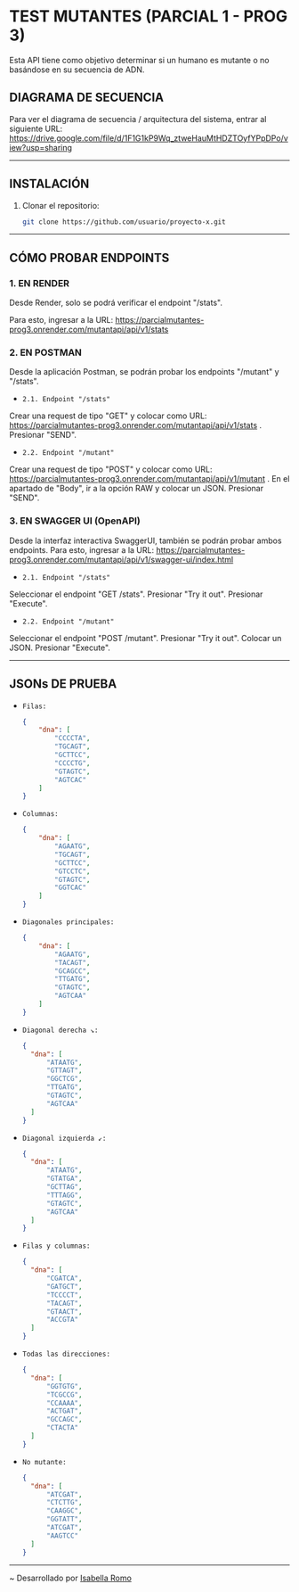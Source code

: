 # TEST MUTANTES (PARCIAL 1 - PROG 3)
Esta API tiene como objetivo determinar si un humano es mutante o no basándose en su secuencia de ADN.

## DIAGRAMA DE SECUENCIA
Para ver el diagrama de secuencia / arquitectura del sistema, entrar al siguiente URL: https://drive.google.com/file/d/1F1G1kP9Wq_ztweHauMtHDZTOyfYPpDPo/view?usp=sharing
___
## INSTALACIÓN
1. Clonar el repositorio:
   ```bash
   git clone https://github.com/usuario/proyecto-x.git
___   
## CÓMO PROBAR ENDPOINTS
### **1. EN RENDER**

Desde Render, solo se podrá verificar el endpoint "/stats".

Para esto, ingresar a la URL: https://parcialmutantes-prog3.onrender.com/mutantapi/api/v1/stats

### **2. EN POSTMAN**

Desde la aplicación Postman, se podrán probar los endpoints "/mutant" y "/stats".

* `2.1. Endpoint "/stats"`

Crear una request de tipo "GET" y colocar como URL: https://parcialmutantes-prog3.onrender.com/mutantapi/api/v1/stats . Presionar "SEND".

* `2.2. Endpoint "/mutant"`

Crear una request de tipo "POST" y colocar como URL: https://parcialmutantes-prog3.onrender.com/mutantapi/api/v1/mutant . En el apartado de "Body", ir a la opción RAW y colocar un JSON. Presionar "SEND".


 ### **3. EN SWAGGER UI (OpenAPI)**
 
 Desde la interfaz interactiva SwaggerUI, también se podrán probar ambos endpoints. Para esto, ingresar a la URL: https://parcialmutantes-prog3.onrender.com/mutantapi/api/v1/swagger-ui/index.html

 * `2.1. Endpoint "/stats"`

Seleccionar el endpoint "GET /stats". Presionar "Try it out". Presionar "Execute".

* `2.2. Endpoint "/mutant"`

Seleccionar el endpoint "POST /mutant". Presionar "Try it out". Colocar un JSON. Presionar "Execute".

___
## JSONs DE PRUEBA

* `Filas:`

  ```json
  {
      "dna": [
          "CCCCTA",
          "TGCAGT",
          "GCTTCC",
          "CCCCTG",
          "GTAGTC",
          "AGTCAC"
      ]
  }

* `Columnas:`

  ```json
  {
      "dna": [
          "AGAATG",
          "TGCAGT",
          "GCTTCC",
          "GTCCTC",
          "GTAGTC",
          "GGTCAC"
      ]
  }

* `Diagonales principales:`

  ```json
  {
      "dna": [
          "AGAATG",
          "TACAGT",
          "GCAGCC",
          "TTGATG",
          "GTAGTC",
          "AGTCAA"
      ]
  }

* `Diagonal derecha ↘:`

  ```json
  {
    "dna": [
        "ATAATG",
        "GTTAGT",
        "GGCTCG",
        "TTGATG",
        "GTAGTC",
        "AGTCAA"
    ]
  }

* `Diagonal izquierda ↙:`

  ```json
  {
    "dna": [
        "ATAATG",
        "GTATGA",
        "GCTTAG",
        "TTTAGG",
        "GTAGTC",
        "AGTCAA"
    ]
  }

* `Filas y columnas:`

  ```json
  {
    "dna": [
        "CGATCA",
        "GATGCT",
        "TCCCCT",
        "TACAGT",
        "GTAACT",
        "ACCGTA"
    ]
  }

* `Todas las direcciones:`

  ```json
  {
    "dna": [
        "GGTGTG",
        "TCGCCG",
        "CCAAAA",
        "ACTGAT",
        "GCCAGC",
        "CTACTA"
    ]
  }

* `No mutante:`

  ```json
  {
    "dna": [
        "ATCGAT",
        "CTCTTG",
        "CAAGGC",
        "GGTATT",
        "ATCGAT",
        "AAGTCC"
    ]
  }


___
~ Desarrollado por [Isabella Romo](https://github.com/isaromo)
